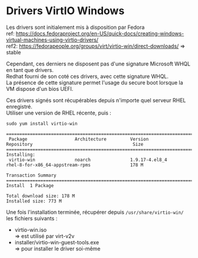 
# Drivers VirtIO Windows

Les drivers sont initialement mis à disposition par Fedora  
ref: https://docs.fedoraproject.org/en-US/quick-docs/creating-windows-virtual-machines-using-virtio-drivers/  
ref2: https://fedorapeople.org/groups/virt/virtio-win/direct-downloads/  => stable  

Cependant, ces derniers ne disposent pas d'une signature Microsoft WHQL en tant que drivers.  
Redhat fourni de son coté ces drivers, avec cette signature WHQL.  
La présence de cette signature permet l'usage du secure boot lorsque la VM dispose d'un bios UEFI.  

Ces drivers signés sont récupérables depuis n'importe quel serveur RHEL enregistré.  
Utiliser une version de RHEL récente, puis :
```
sudo yum install virtio-win

=================================================================================================================================
 Package                  Architecture         Version                      Repository                                      Size
=================================================================================================================================
Installing:
 virtio-win               noarch               1.9.17-4.el8_4               rhel-8-for-x86_64-appstream-rpms               178 M

Transaction Summary
=================================================================================================================================
Install  1 Package

Total download size: 178 M
Installed size: 773 M
```

Une fois l'installation terminée, récupérer depuis `/usr/share/virtio-win/` les fichiers suivants :

* virtio-win.iso  
=> est utilisé par virt-v2v
* installer/virtio-win-guest-tools.exe  
=> pour installer le driver soi-même
